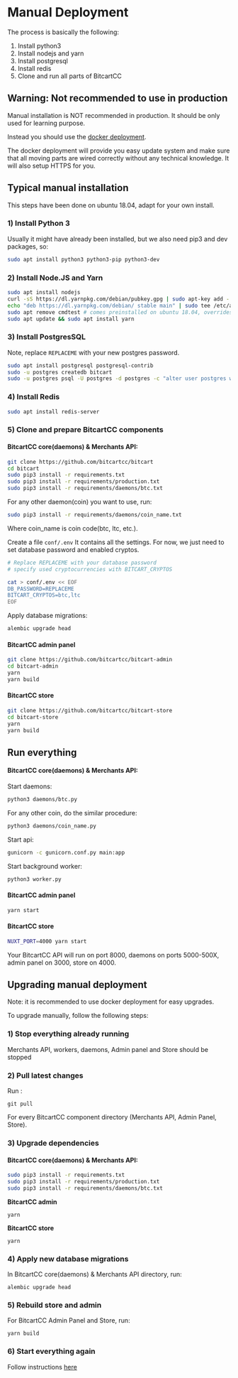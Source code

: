 # Manual Deployment

The process is basically the following:

1. Install python3
2. Install nodejs and yarn
3. Install postgresql
4. Install redis
5. Clone and run all parts of BitcartCC

## Warning: Not recommended to use in production <a id="warning-not-recommended-to-use-in-production"></a>

Manual installation is NOT recommended in production. It should be only used for learning purpose.

Instead you should use the [docker deployment](docker.md).

The docker deployment will provide you easy update system and make sure that all moving parts are wired correctly without any technical knowledge. It will also setup HTTPS for you.

## Typical manual installation <a id="typical-manual-installation"></a>

This steps have been done on ubuntu 18.04, adapt for your own install.

### 1\) Install Python 3

Usually it might have already been installed, but we also need pip3 and dev packages, so:

```bash
sudo apt install python3 python3-pip python3-dev
```

### 2\) Install Node.JS and Yarn

```bash
sudo apt install nodejs
curl -sS https://dl.yarnpkg.com/debian/pubkey.gpg | sudo apt-key add -
echo "deb https://dl.yarnpkg.com/debian/ stable main" | sudo tee /etc/apt/sources.list.d/yarn.list
sudo apt remove cmdtest # comes preinstalled on ubuntu 18.04, overrides yarn
sudo apt update && sudo apt install yarn
```

### 3\) Install PostgresSQL

Note, replace `REPLACEME` with your new postgres password.

```bash
sudo apt install postgresql postgresql-contrib
sudo -u postgres createdb bitcart
sudo -u postgres psql -U postgres -d postgres -c "alter user postgres with password 'REPLACEME';"
```

### 4\) Install Redis

```bash
sudo apt install redis-server
```

### 5\) Clone and prepare BitcartCC components

#### BitcartCC core\(daemons\) & Merchants API:

```bash
git clone https://github.com/bitcartcc/bitcart
cd bitcart
sudo pip3 install -r requirements.txt
sudo pip3 install -r requirements/production.txt
sudo pip3 install -r requirements/daemons/btc.txt
```

For any other daemon\(coin\) you want to use, run:

```bash
sudo pip3 install -r requirements/daemons/coin_name.txt
```

Where coin\_name is coin code\(btc, ltc, etc.\).

Create a file `conf/.env` It contains all the settings. For now, we just need to set database password and enabled cryptos.

```bash
# Replace REPLACEME with your database password
# specify used cryptocurrencies with BITCART_CRYPTOS

cat > conf/.env << EOF
DB_PASSWORD=REPLACEME
BITCART_CRYPTOS=btc,ltc
EOF
```

Apply database migrations:

```bash
alembic upgrade head
```

#### BitcartCC admin panel

```bash
git clone https://github.com/bitcartcc/bitcart-admin
cd bitcart-admin
yarn
yarn build
```

#### BitcartCC store

```bash
git clone https://github.com/bitcartcc/bitcart-store
cd bitcart-store
yarn
yarn build
```

## Run everything

#### BitcartCC core\(daemons\) & Merchants API:

Start daemons:

```bash
python3 daemons/btc.py
```

For any other coin, do the similar procedure:

```bash
python3 daemons/coin_name.py
```

Start api:

```bash
gunicorn -c gunicorn.conf.py main:app
```

Start background worker:

```bash
python3 worker.py
```

#### BitcartCC admin panel

```bash
yarn start
```

#### BitcartCC store

```bash
NUXT_PORT=4000 yarn start
```

Your BitcartCC API will run on port 8000, daemons on ports 5000-500X, admin panel on 3000, store on 4000.

## Upgrading manual deployment

Note: it is recommended to use docker deployment for easy upgrades.

To upgrade manually, follow the following steps:

### 1\) Stop everything already running

Merchants API, workers, daemons, Admin panel and Store should be stopped

### 2\) Pull latest changes

Run :

```text
git pull
```

For every BitcartCC component directory \(Merchants API, Admin Panel, Store\).

### 3\) Upgrade dependencies

#### BitcartCC core\(daemons\) & Merchants API:

```bash
sudo pip3 install -r requirements.txt
sudo pip3 install -r requirements/production.txt
sudo pip3 install -r requirements/daemons/btc.txt
```

**BitcartCC admin**

```text
yarn
```

**BitcartCC store**

```text
yarn
```

### 4\) Apply new database migrations

In BitcartCC core\(daemons\) & Merchants API directory, run:

```text
alembic upgrade head
```

### 5\) Rebuild store and admin

For BitcartCC Admin Panel and Store, run:

```text
yarn build
```

### 6\) Start everything again

Follow instructions [here](manual.md#run-everything)

